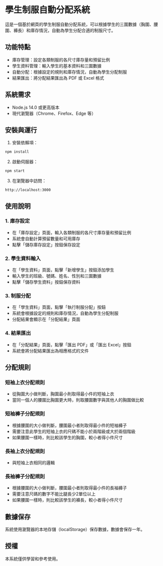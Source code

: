 # 學生制服自動分配系統

這是一個基於網頁的學生制服自動分配系統，可以根據學生的三圍數據（胸圍、腰圍、褲長）和庫存情況，自動為學生分配合適的制服尺寸。

## 功能特點

- 庫存管理：設定各類制服的各尺寸庫存量和預留比例
- 學生資料管理：輸入學生的基本資料和三圍數據
- 自動分配：根據設定的規則和庫存情況，自動為學生分配制服
- 結果匯出：將分配結果匯出為 PDF 或 Excel 格式

## 系統需求

- Node.js 14.0 或更高版本
- 現代瀏覽器（Chrome、Firefox、Edge 等）

## 安裝與運行

1. 安裝依賴項：

```bash
npm install
```

2. 啟動伺服器：

```bash
npm start
```

3. 在瀏覽器中訪問：

```
http://localhost:3000
```

## 使用說明

### 1. 庫存設定

- 在「庫存設定」頁面，輸入各類制服的各尺寸庫存量和預留比例
- 系統會自動計算預留數量和可用庫存
- 點擊「儲存庫存設定」按鈕保存設定

### 2. 學生資料輸入

- 在「學生資料」頁面，點擊「新增學生」按鈕添加學生
- 輸入學生的班級、號碼、姓名、性別和三圍數據
- 點擊「儲存學生資料」按鈕保存資料

### 3. 制服分配

- 在「學生資料」頁面，點擊「執行制服分配」按鈕
- 系統會根據設定的規則和庫存情況，自動為學生分配制服
- 分配結果會顯示在「分配結果」頁面

### 4. 結果匯出

- 在「分配結果」頁面，點擊「匯出 PDF」或「匯出 Excel」按鈕
- 系統會將分配結果匯出為相應格式的文件

## 分配規則

### 短袖上衣分配規則

- 從胸圍大小做判斷，胸圍最小則取得最小件的短袖上衣
- 當同一個人的腰圍比胸圍更大時，則取腰圍數字與其他人的胸圍做比較

### 短袖褲子分配規則

- 根據腰圍的大小做判斷，腰圍最小者則取得最小件的短袖褲子
- 需要注意此學生的短袖上衣的尺碼不能小於兩階級或大於兩個階級
- 如果腰圍一樣時，則比較該學生的胸圍，較小者得小件尺寸

### 長袖上衣分配規則

- 與短袖上衣相同的邏輯

### 長袖褲子分配規則

- 根據腰圍的大小做判斷，腰圍最小者則取得最小件的長袖褲子
- 需要注意尺碼的數字不能比腿長少2單位以上
- 如果腰圍一樣時，則比較該學生的褲長，較小者得小件尺寸

## 數據保存

系統使用瀏覽器的本地存儲（localStorage）保存數據，數據會保存一年。

## 授權

本系統僅供學習和參考使用。 